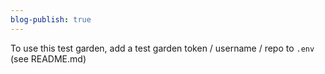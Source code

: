 ```yaml
---
blog-publish: true
---
```

To use this test garden, add a test garden token / username / repo to `.env` (see README.md)


